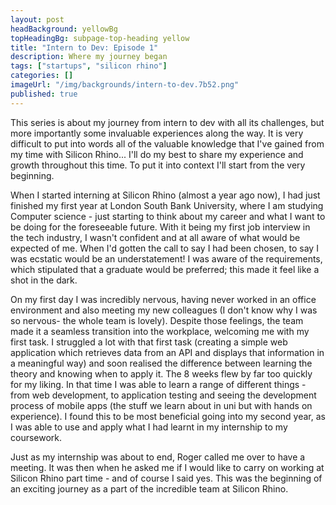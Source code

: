 ```yaml
---
layout: post
headBackground: yellowBg
topHeadingBg: subpage-top-heading yellow
title: "Intern to Dev: Episode 1"
description: Where my journey began
tags: ["startups", "silicon rhino"]
categories: []
imageUrl: "/img/backgrounds/intern-to-dev.7b52.png"
published: true
---
```


This series is about my journey from intern to dev with all its challenges, but more importantly some invaluable experiences along the way. It is very difficult to put into words all of the valuable knowledge that I've gained from my time with Silicon Rhino... I'll do my best to share my experience and growth throughout this time. To put it into context I'll start from the very beginning.

When I started interning at Silicon Rhino (almost a year ago now), I had just finished my first year at London South Bank University, where I am studying Computer science - just starting to think about my career and what I want to be doing for the foreseeable future. With it being my first job interview in the tech industry, I wasn't confident and at all aware of what would be expected of me. When I'd gotten the call to say I had been chosen, to say I was ecstatic would be an understatement! I was aware of the requirements, which stipulated that a graduate would be preferred; this made it feel like a shot in the dark.

On my first day I was incredibly nervous, having never worked in an office environment and also meeting my new colleagues (I don't know why I was so nervous- the whole team is lovely). Despite those feelings, the team made it a seamless transition into the workplace, welcoming me with my first task. I struggled a lot with that first task (creating a simple web application which retrieves data from an API and displays that information in a meaningful way) and soon realised the difference between learning the theory and knowing when to apply it.
The 8 weeks flew by far too quickly for my liking. In that time I was able to learn a range of different things - from web development, to application testing and seeing the development process of mobile apps (the stuff we learn about in uni but with hands on experience). I found this to be most beneficial going into my second year, as I was able to use and apply what I had learnt in my internship to my coursework.

Just as my internship was about to end, Roger called me over to have a meeting. It was then when he asked me if I would like to carry on working at Silicon Rhino part time - and of course I said yes. This was the beginning of an exciting journey as a part of the incredible team at Silicon Rhino.

<!-- [get the PDF]({{ site.url }}/assets/mydoc.pdf). -->

